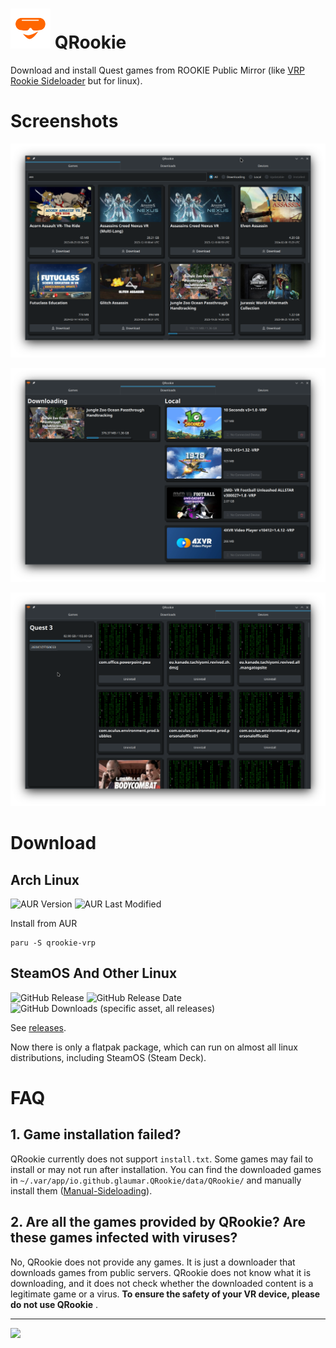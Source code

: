 # ![](./icons/64x64/io.github.glaumar.QRookie.png) QRookie 
Download and install Quest games from ROOKIE Public Mirror (like [VRP Rookie Sideloader](https://github.com/VRPirates/rookie) but for linux).

# Screenshots

![](./screenshots/Screenshot1.png) 

![](./screenshots/Screenshot2.png)

![](./screenshots/Screenshot3.png)

# Download

## Arch Linux 

![AUR Version](https://img.shields.io/aur/version/qrookie-vrp) ![AUR Last Modified](https://img.shields.io/aur/last-modified/qrookie-vrp)


Install from AUR
```shell
paru -S qrookie-vrp
```

## SteamOS And Other Linux
![GitHub Release](https://img.shields.io/github/v/release/glaumar/QRookie) ![GitHub Release Date](https://img.shields.io/github/release-date/Glaumar/QRookie)
![GitHub Downloads (specific asset, all releases)](https://img.shields.io/github/downloads/Glaumar/QRookie/QRookie.flatpak)


See [releases](https://github.com/glaumar/QRookie/releases).

Now there is only a flatpak package, which can run on almost all linux distributions, including SteamOS (Steam Deck).


# FAQ

## 1. Game installation failed?
QRookie currently does not support `install.txt`. Some games may fail to install or may not run after installation. You can find the downloaded games in `~/.var/app/io.github.glaumar.QRookie/data/QRookie/` and manually install them ([Manual-Sideloading](https://vrpirates.wiki/en/Howto/Manual-Sideloading)).

## 2. Are all the games provided by QRookie? Are these games infected with viruses?

No, QRookie does not provide any games. It is just a downloader that downloads games from public servers. QRookie does not know what it is downloading, and it does not check whether the downloaded content is a legitimate game or a virus. **To ensure the safety of your VR device, please do not use QRookie** .

---
![](https://badges.pufler.dev/visits/glaumar/QRookie)
